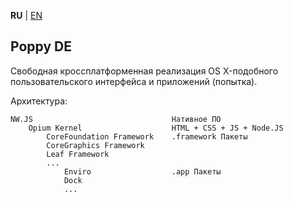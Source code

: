 **RU** | [EN](README_EN.md)

Poppy DE
--
Свободная кроссплатформенная реализация OS X-подобного пользовательского интерфейса и приложений (попытка).

Архитектура:

	NW.JS								Нативное ПО
		Opium Kernel					HTML + CSS + JS + Node.JS
			CoreFoundation Framework	.framework Пакеты
			CoreGraphics Framework
			Leaf Framework
			...
				Enviro					.app Пакеты
				Dock
				...
